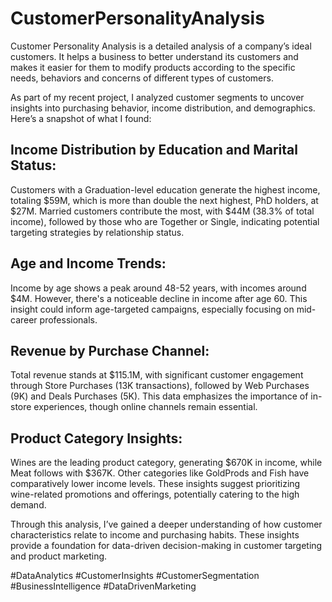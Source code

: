 # CustomerPersonalityAnalysis
Customer Personality Analysis is a detailed analysis of a company’s ideal customers. It helps a business to better understand its customers and makes it easier for them to modify products according to the specific needs, behaviors and concerns of different types of customers.

As part of my recent project, I analyzed customer segments to uncover insights into purchasing behavior, income distribution, and demographics. Here’s a snapshot of what I found:

## Income Distribution by Education and Marital Status:
Customers with a Graduation-level education generate the highest income, totaling $59M, which is more than double the next highest, PhD holders, at $27M.
Married customers contribute the most, with $44M (38.3% of total income), followed by those who are Together or Single, indicating potential targeting strategies by relationship status.

## Age and Income Trends:
Income by age shows a peak around 48-52 years, with incomes around $4M. However, there's a noticeable decline in income after age 60.
This insight could inform age-targeted campaigns, especially focusing on mid-career professionals.

## Revenue by Purchase Channel:
Total revenue stands at $115.1M, with significant customer engagement through Store Purchases (13K transactions), followed by Web Purchases (9K) and Deals Purchases (5K).
This data emphasizes the importance of in-store experiences, though online channels remain essential.

## Product Category Insights:
Wines are the leading product category, generating $670K in income, while Meat follows with $367K. Other categories like GoldProds and Fish have comparatively lower income levels.
These insights suggest prioritizing wine-related promotions and offerings, potentially catering to the high demand.

Through this analysis, I’ve gained a deeper understanding of how customer characteristics relate to income and purchasing habits. These insights provide a foundation for data-driven decision-making in customer targeting and product marketing.

#DataAnalytics #CustomerInsights #CustomerSegmentation #BusinessIntelligence #DataDrivenMarketing

